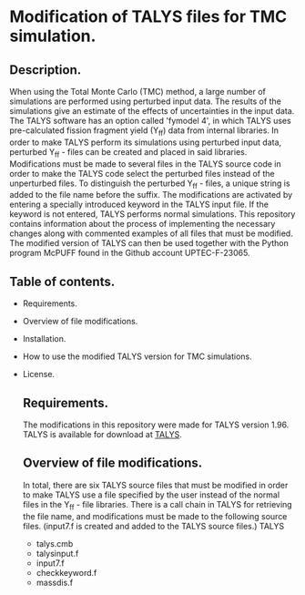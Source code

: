 # Modification of TALYS files for TMC simulation.


## Description.


When using the Total Monte Carlo (TMC) method, a large number of simulations are performed using perturbed input data. The results of the simulations give an estimate of the effects of uncertainties in the input data. The TALYS software has an option called 'fymodel 4', in which TALYS uses pre-calculated fission fragment yield (Y<sub>ff</sub>) data from internal libraries. In order to make TALYS perform its simulations using perturbed input data, perturbed Y<sub>ff</sub> - files can be created and placed in said libraries. Modifications must be made to several files in the TALYS source code in order to make the TALYS code select the perturbed files instead of the unperturbed files. To distinguish the perturbed Y<sub>ff</sub> - files, a unique string is added to the file name before the suffix. The modifications are activated by entering a specially introduced keyword in the TALYS input file. If the keyword is not entered, TALYS performs normal simulations. This repository contains information about the process of implementing the necessary changes along with commented examples of all files that must be modified. The modified version of TALYS can then be used together with the Python program McPUFF found in the Github account UPTEC-F-23065. 

## Table of contents.


- Requirements.
- Overview of file modifications.
- Installation.
- How to use the modified TALYS version for TMC simulations.
- License.

  ## Requirements.

  The modifications in this repository were made for TALYS version 1.96. TALYS is available for download at [TALYS](https://tendl.web.psi.ch/tendl_2021/talys.html).

  ## Overview of file modifications.

  In total, there are six TALYS source files that must be modified in order to make TALYS use a file specified
  by the user instead of the normal files in the Y<sub>ff</sub> - file libraries. There is a call chain in
  TALYS for retrieving the file name, and modifications must be made to the following source files. (input7.f
  is created and added to the TALYS source files.)
  TALYS 
  - talys.cmb
  - talysinput.f
  - input7.f
  - checkkeyword.f
  - massdis.f

  

  



